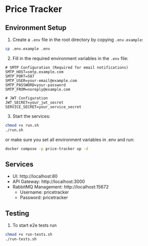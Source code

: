 # Price Tracker

## Environment Setup

1. Create a `.env` file in the root directory by copying `.env.example`:
```bash
cp .env.example .env
```

2. Fill in the required environment variables in the `.env` file:

```env
# SMTP Configuration (Required for email notifications)
SMTP_HOST=smtp.example.com
SMTP_PORT=587
SMTP_USER=your-email@example.com
SMTP_PASSWORD=your-password
SMTP_FROM=noreply@example.com

# JWT Configuration
JWT_SECRET=your_jwt_secret
SERVICE_SECRET=your_service_secret
```

3. Start the services:
```bash
chmod +x run.sh
./run.sh
```
or make sure you set all environment variables in .env and run:
```bash
docker compose -p price-tracker up -d
```

## Services

- UI: http://localhost:80
- API Gateway: http://localhost:3000
- RabbitMQ Management: http://localhost:15672
  - Username: pricetracker
  - Password: pricetracker


## Testing

1. To start e2e tests run
```bash
chmod +x run-tests.sh
./run-tests.sh
```
